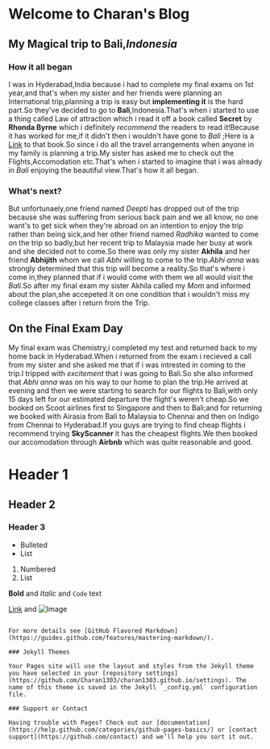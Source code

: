# Welcome to Charan's Blog
## My Magical trip to **Bali**,_Indonesia_

### How it all began
I was in Hyderabad,India because i had to complete my final exams on 1st year,and that's when my sister and her friends were planning an International trip,planning a trip is easy but **implementing it** is the hard part.So they've decided to go to **Bali**,Indonesia.That's when i started to use a thing called Law of attraction which i read it off a book called **Secret** by **Rhonda Byrne** which i definitely _recommend_ the readers to read it!Because it has worked for me,if it didn't then i wouldn't have gone to _Bali_ ;Here is a [Link](https://www.readingsanctuary.com/the-secret/) to that book.So since i do all the travel arrangements when anyone in my family is planning a trip.My sister has asked me to check out the Flights,Accomodation etc.That's when i started to imagine that i was already in _Bali_ enjoying the beautiful view.That's how it all began.
### What's next?
But unfortunaely,one friend named _Deepti_ has dropped out of the trip because she was suffering from serious back pain and we all know, no one want's to get sick when they're abroad on an intention to enjoy the trip rather than being sick,and her other friend named 
_Radhika_ wanted to come on the trip so badly,but her recent trip to Malaysia made her busy at work and she decided not to come.So there was only my sister **Akhila** and her friend **Abhijith** whom we call _Abhi_ willing to come to the trip._Abhi anna_ was strongly determined that this trip will become a reality.So that's where i come in,they planned that if i would come with them we all would visit the _Bali_.So after my final exam my sister Akhila called my _Mom_ and informed about the plan,she accepeted it on one condition that i wouldn't miss my college classes after i return from the Trip.

## **On the Final Exam Day** 
My final exam was Chemistry,i completed my test and returned back to my home back in Hyderabad.When i returned from the exam i recieved a call from my sister and she asked me that if i was intrested in coming to the trip.I tripped with _excitement_ that i was going to Bali.So she also informed that _Abhi anna_ was on his way to our home to plan the trip.He arrived at evening and then we were starting to search for our flights to Bali,with only 15 days left for our estimated departure the flight's weren't cheap.So we booked on Scoot airlines first to Singapore and then to Bali;and for returning we booked with Airasia from Bali to Malaysia to Chennai and then on Indigo from Chennai to Hyderabad.If you guys are trying to find cheap flights i recommend trying **SkyScanner** it has the cheapest flights.We then booked our accomodation through **Airbnb** which was quite reasonable and good.


# Header 1
## Header 2
### Header 3

- Bulleted
- List

1. Numbered
2. List

**Bold** and _Italic_ and `Code` text

[Link](url) and ![Image](src)
```

For more details see [GitHub Flavored Markdown](https://guides.github.com/features/mastering-markdown/).

### Jekyll Themes

Your Pages site will use the layout and styles from the Jekyll theme you have selected in your [repository settings](https://github.com/Charan1303/charan1303.github.io/settings). The name of this theme is saved in the Jekyll `_config.yml` configuration file.

### Support or Contact

Having trouble with Pages? Check out our [documentation](https://help.github.com/categories/github-pages-basics/) or [contact support](https://github.com/contact) and we’ll help you sort it out.
